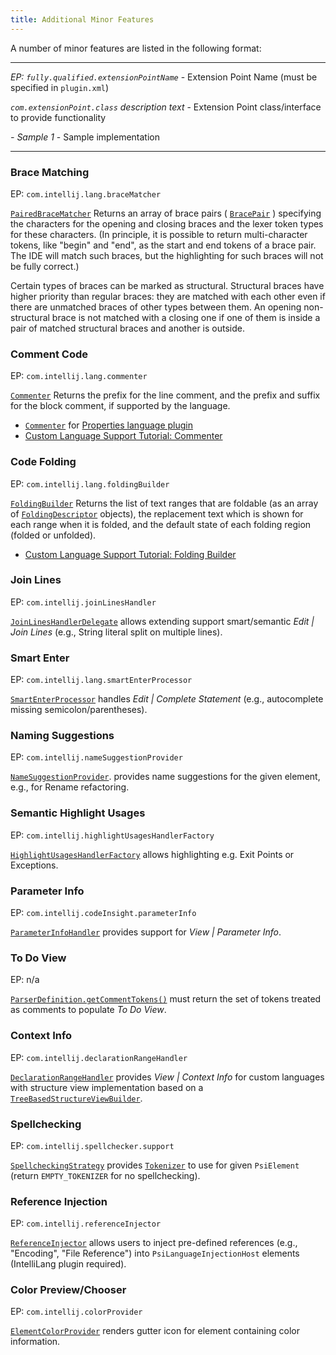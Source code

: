 ```yaml
---
title: Additional Minor Features
---
```


A number of minor features are listed in the following format:

---
_EP: `fully.qualified.extensionPointName`_ - Extension Point Name (must be specified in `plugin.xml`)

_`com.extensionPoint.class`_ _description text_ - Extension Point class/interface to provide functionality

_- Sample 1_ - Sample implementation

---

### Brace Matching
EP: `com.intellij.lang.braceMatcher`

[`PairedBraceMatcher`](upsource:///platform/lang-api/src/com/intellij/lang/PairedBraceMatcher.java)
Returns an array of brace pairs (
[`BracePair`](upsource:///platform/lang-api/src/com/intellij/lang/BracePair.java)
) specifying the characters for the opening and closing braces and the lexer token types for these characters.
(In principle, it is possible to return multi-character tokens, like "begin" and "end", as the start and end tokens of a brace pair.
The IDE will match such braces, but the highlighting for such braces will not be fully correct.)

Certain types of braces can be marked as structural.
Structural braces have higher priority than regular braces: they are matched with each other even if there are unmatched braces of other types between them.
An opening non-structural brace is not matched with a closing one if one of them is inside a pair of matched structural braces and another is outside.


### Comment Code
EP: `com.intellij.lang.commenter`

[`Commenter`](upsource:///platform/core-api/src/com/intellij/lang/Commenter.java) 
Returns the prefix for the line comment, and the prefix and suffix for the block comment, if supported by the language.

- [`Commenter`](upsource:///plugins/properties/properties-psi-impl/src/com/intellij/lang/properties/PropertiesCommenter.java)
for [Properties language plugin](upsource:///plugins/properties/)
- [Custom Language Support Tutorial: Commenter](/tutorials/custom_language_support/commenter.md)


### Code Folding
EP: `com.intellij.lang.foldingBuilder`

[`FoldingBuilder`](upsource:///platform/core-api/src/com/intellij/lang/folding/FoldingBuilder.java)
Returns the list of text ranges that are foldable (as an array of
[`FoldingDescriptor`](upsource:///platform/core-api/src/com/intellij/lang/folding/FoldingDescriptor.java)
objects), the replacement text which is shown for each range when it is folded, and the default state of each folding region (folded or unfolded).

- [Custom Language Support Tutorial: Folding Builder](/tutorials/custom_language_support/folding_builder.md)


### Join Lines
EP: `com.intellij.joinLinesHandler`

[`JoinLinesHandlerDelegate`](upsource:///platform/lang-api/src/com/intellij/codeInsight/editorActions/JoinLinesHandlerDelegate.java)
allows extending support smart/semantic *Edit \| Join Lines* (e.g., String literal split on multiple lines).


### Smart Enter
EP: `com.intellij.lang.smartEnterProcessor`

[`SmartEnterProcessor`](upsource:///platform/lang-api/src/com/intellij/codeInsight/editorActions/smartEnter/SmartEnterProcessor.java)
handles *Edit \| Complete Statement* (e.g., autocomplete missing semicolon/parentheses).

              
### Naming Suggestions
EP: `com.intellij.nameSuggestionProvider`

[`NameSuggestionProvider`](upsource:///platform/lang-api/src/com/intellij/refactoring/rename/NameSuggestionProvider.java).
provides name suggestions for the given element, e.g., for Rename refactoring.


### Semantic Highlight Usages
EP: `com.intellij.highlightUsagesHandlerFactory`

[`HighlightUsagesHandlerFactory`](upsource:///platform/lang-impl/src/com/intellij/codeInsight/highlighting/HighlightUsagesHandlerFactory.java)
allows highlighting e.g. Exit Points or Exceptions.

### Parameter Info
EP: `com.intellij.codeInsight.parameterInfo`

[`ParameterInfoHandler`](upsource:///platform/lang-api/src/com/intellij/lang/parameterInfo/ParameterInfoHandler.java)
provides support for *View \| Parameter Info*.


### To Do View
EP: n/a

[`ParserDefinition.getCommentTokens()`](upsource:///platform/core-api/src/com/intellij/lang/ParserDefinition.java)
must return the set of tokens treated as comments to populate *To Do View*.


### Context Info
EP: `com.intellij.declarationRangeHandler`

[`DeclarationRangeHandler`](upsource:///platform/lang-api/src/com/intellij/codeInsight/hint/DeclarationRangeHandler.java)
provides *View \| Context Info* for custom languages with structure view implementation based on a
[`TreeBasedStructureViewBuilder`](upsource:///platform/editor-ui-api/src/com/intellij/ide/structureView/TreeBasedStructureViewBuilder.java).


### Spellchecking
EP: `com.intellij.spellchecker.support`

[`SpellcheckingStrategy`](upsource:///spellchecker/src/com/intellij/spellchecker/tokenizer/SpellcheckingStrategy.java)
provides [`Tokenizer`](upsource:///spellchecker/src/com/intellij/spellchecker/tokenizer/Tokenizer.java)
to use for given `PsiElement` (return `EMPTY_TOKENIZER` for no spellchecking).

### Reference Injection
EP: `com.intellij.referenceInjector`

[`ReferenceInjector`](upsource:///platform/lang-api/src/com/intellij/psi/injection/ReferenceInjector.java)
allows users to inject pre-defined references (e.g., "Encoding", "File Reference") into `PsiLanguageInjectionHost` elements (IntelliLang plugin required).


### Color Preview/Chooser
EP: `com.intellij.colorProvider`
 
[`ElementColorProvider`](upsource:///platform/lang-api/src/com/intellij/openapi/editor/ElementColorProvider.java)
renders gutter icon for element containing color information.
